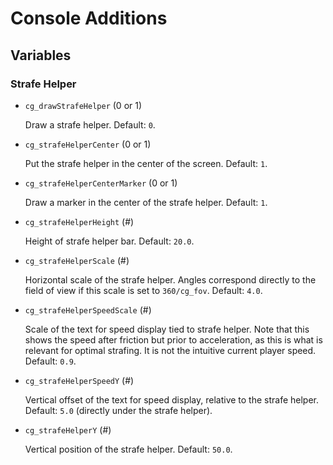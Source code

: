 
# Console Additions

## Variables

### Strafe Helper

- `cg_drawStrafeHelper` (0 or 1)

  Draw a strafe helper.
  Default: `0`.

- `cg_strafeHelperCenter` (0 or 1)

  Put the strafe helper in the center of the screen.
  Default: `1`.

- `cg_strafeHelperCenterMarker` (0 or 1)

  Draw a marker in the center of the strafe helper.
  Default: `1`.

- `cg_strafeHelperHeight` (#)

  Height of strafe helper bar.
  Default: `20.0`.

- `cg_strafeHelperScale` (#)

  Horizontal scale of the strafe helper.
  Angles correspond directly to the field of view if this scale is set to `360/cg_fov`.
  Default: `4.0`.

- `cg_strafeHelperSpeedScale` (#)

  Scale of the text for speed display tied to strafe helper.
  Note that this shows the speed after friction but prior to acceleration, as this is what is relevant for optimal strafing.
  It is not the intuitive current player speed.
  Default: `0.9`.

- `cg_strafeHelperSpeedY` (#)

  Vertical offset of the text for speed display, relative to the strafe helper.
  Default: `5.0` (directly under the strafe helper).

- `cg_strafeHelperY` (#)

  Vertical position of the strafe helper.
  Default: `50.0`.
